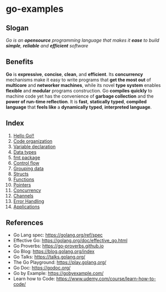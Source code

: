 # go-examples
## Slogan
*Go is an **opensource** programming language that makes it **ease** to build **simple**, **reliable** and **efficient** software*

## Benefits
**Go** is **expressive**, **concise**, **clean**, and **efficient**. Its **concurrency** mechanisms make it easy to write programs that **get the most out** of **multicore** and **networker machines**, while its novel **type system** enables **flexible** and **modular** programs construction. Go **compiles quickly** to machine code yet has the convenience of **garbage collection** and the **power of run-time reflection**. It is **fast**, **statically typed**, **compiled language** that **feels like** a **dynamically typed**, **interpreted language**.

## Index
1. [Hello Go!!](00_hello_go)
2. [Code organization](00_packages)
3. [Variable declaration](01_declaration)
4. [Data types](02_types)
5. [fmt package](03_fmt)
6. [Control flow](04_control_flow)
7. [Grouping data](05_group_data)
8. [Structs](06_struct) 
9. [Functions](07_function)
10. [Pointers](08_pointer) 
11. [Concurrency](09_concurrency) 
12. [Channels](10_channel)
13. [Error Handling](11_error)
14. [Applications](15_util) 

## References
* Go Lang spec: https://golang.org/ref/spec
* Effective Go: https://golang.org/doc/effective_go.html
* Go Proverbs: https://go-proverbs.github.io
* Go Blog: https://blog.golang.org/index
* Go Talks: https://talks.golang.org/
* The Go Playground: https://play.golang.org/
* Go Doc: https://godoc.org/
* Go by Example: https://gobyexample.com/
* Learn how to Code: https://www.udemy.com/course/learn-how-to-code/
